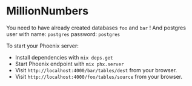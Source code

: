 # MillionNumbers

You need to have already created databases `foo` and `bar` !
And postgres user with name: `postgres` password: `postgres`

To start your Phoenix server:

  * Install dependencies with `mix deps.get`
  * Start Phoenix endpoint with `mix phx.server`
  * Visit `http://localhost:4000/bar/tables/dest` from your browser.
  * Visit `http://localhost:4000/foo/tables/source` from your browser.
